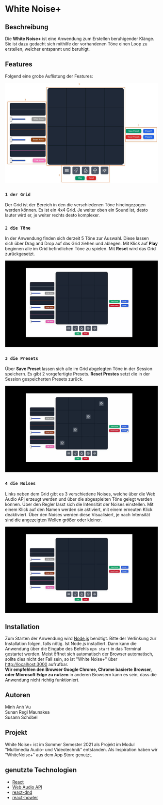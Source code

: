 # White Noise+

## Beschreibung

Die **White Noise+** ist eine Anwendung zum Erstellen beruhigender Klänge. Sie ist dazu gedacht sich mithilfe der vorhandenen Töne einen Loop zu erstellen, welcher entspannt und beruhigt. 

## Features

Folgend eine grobe Auflistung der Features:

![Picture of the Web App Calming Sounds](public/readme_files/WN1.jpg?raw=true "Überblick über die 'White Noise+' Web App")

### `1 der Grid`

Der Grid ist der Bereich in den die verschiedenen Töne hineingezogen werden können. Es ist ein 4x4 Grid. Je weiter oben ein Sound ist, desto lauter wird er, je weiter rechts desto komplexer.

### `2 die Töne`

In der Anwendung finden sich derzeit 5 Töne zur Auswahl. Diese lassen sich über Drag and Drop auf das Grid ziehen und ablegen. Mit Klick auf **Play** beginnen alle im Grid befindlichen Töne zu spielen. Mit **Reset** wird das Grid zurückgesetzt.

![GIF wie Töne in Grid gezogen werden](public/readme_files/WN2.gif?raw=true "Nutzung der Töne und des Grid")

### `3 die Presets`

Über **Save Preset** lassen sich alle im Grid abgelegten Töne in der Session speichern. Es gibt 2 vorgefertigte Presets. **Reset Prestes** setzt die in der Session gespeicherten Presets zurück.

![GIF wie Töne in Presets gespeichert werden können](public/readme_files/WN3.gif?raw=true "Nutzung der Presets")

### `4 die Noises`

Links neben dem Grid gibt es 3 verschiedene Noises, welche über die Web Audio API erzeugt werden und über die abgespielten Töne gelegt werden können. Über den Regler lässt sich die Intensität der Noises einstellen. Mit einem Klick auf den Namen werden sie aktiviert, mit einem erneuten Klick deaktiviert. Über den Noises werden diese Visualisiert, je nach Intensität sind die angezeigten Wellen größer oder kleiner.

![GIF wie Noises genutzt werden](public/readme_files/WN4.gif?raw=true "Nutzung der Noises")

## Installation

Zum Starten der Anwendung wird [Node.js](https://nodejs.org/en/) benötigt. Bitte der Verlinkung zur Installation folgen, falls nötig. Ist Node.js installiert. Dann kann die Anwendung über die Eingabe des Befehls `npm start` in das Terminal gestartet werden. Meist öffnet sich automatisch der Browser automatisch, sollte dies nicht der Fall sein, so ist "White Noise+" über [http://localhost:3000](http://localhost:3000) aufrufbar. \
**Wir empfehlen den Browser Google Chrome, Chrome basierte Browser, oder Microsoft Edge zu nutzen** in anderen Browsern kann es sein, dass die Anwendung nicht richtig funktioniert.

## Autoren 

Minh Anh Vu \
Sunan Regi Maunakea \
Susann Schöbel

## Projekt

White Noise+ ist im Sommer Semester 2021 als Projekt im Modul "Multimedia Audio- und Videotechnik" entstanden. Als Inspiration haben wir "WhiteNoise+" aus dem App Store genutzt.

## genutzte Technologien

- [React](https://reactjs.org/)
- [Web Audio API](https://developer.mozilla.org/en-US/docs/Web/API/Web_Audio_API)
- [react-dnd](https://github.com/react-dnd/react-dnd/)
- [react-howler](https://github.com/thangngoc89/react-howler)
